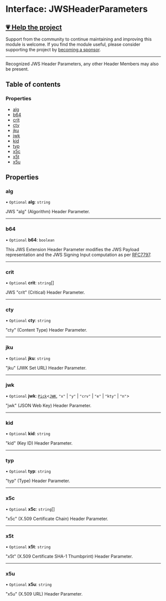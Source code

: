 # Interface: JWSHeaderParameters

## [💗 Help the project](https://github.com/sponsors/panva)

Support from the community to continue maintaining and improving this module is welcome. If you find the module useful, please consider supporting the project by [becoming a sponsor](https://github.com/sponsors/panva).

---

Recognized JWS Header Parameters, any other Header Members may also be present.

## Table of contents

### Properties

- [alg](types.JWSHeaderParameters.md#alg)
- [b64](types.JWSHeaderParameters.md#b64)
- [crit](types.JWSHeaderParameters.md#crit)
- [cty](types.JWSHeaderParameters.md#cty)
- [jku](types.JWSHeaderParameters.md#jku)
- [jwk](types.JWSHeaderParameters.md#jwk)
- [kid](types.JWSHeaderParameters.md#kid)
- [typ](types.JWSHeaderParameters.md#typ)
- [x5c](types.JWSHeaderParameters.md#x5c)
- [x5t](types.JWSHeaderParameters.md#x5t)
- [x5u](types.JWSHeaderParameters.md#x5u)

## Properties

### alg

• `Optional` **alg**: `string`

JWS "alg" (Algorithm) Header Parameter.

___

### b64

• `Optional` **b64**: `boolean`

This JWS Extension Header Parameter modifies the JWS Payload representation and the JWS Signing
Input computation as per [RFC7797](https://www.rfc-editor.org/rfc/rfc7797).

___

### crit

• `Optional` **crit**: `string`[]

JWS "crit" (Critical) Header Parameter.

___

### cty

• `Optional` **cty**: `string`

"cty" (Content Type) Header Parameter.

___

### jku

• `Optional` **jku**: `string`

"jku" (JWK Set URL) Header Parameter.

___

### jwk

• `Optional` **jwk**: [`Pick`]( https://www.typescriptlang.org/docs/handbook/utility-types.html#picktype-keys )\<[`JWK`](types.JWK.md), ``"x"`` \| ``"y"`` \| ``"crv"`` \| ``"e"`` \| ``"kty"`` \| ``"n"``\>

"jwk" (JSON Web Key) Header Parameter.

___

### kid

• `Optional` **kid**: `string`

"kid" (Key ID) Header Parameter.

___

### typ

• `Optional` **typ**: `string`

"typ" (Type) Header Parameter.

___

### x5c

• `Optional` **x5c**: `string`[]

"x5c" (X.509 Certificate Chain) Header Parameter.

___

### x5t

• `Optional` **x5t**: `string`

"x5t" (X.509 Certificate SHA-1 Thumbprint) Header Parameter.

___

### x5u

• `Optional` **x5u**: `string`

"x5u" (X.509 URL) Header Parameter.
